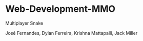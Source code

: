 # Web-Development-MMO
Multiplayer Snake

José Fernandes, Dylan Ferreira, Krishna Mattapalli, Jack Miller
